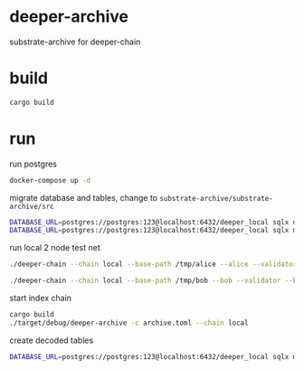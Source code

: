 # deeper-archive

substrate-archive for deeper-chain

# build

```bash
cargo build
```

# run

run postgres

```bash
docker-compose up -d
```

migrate database and tables, change to `substrate-archive/substrate-archive/src`

```bash
DATABASE_URL=postgres://postgres:123@localhost:6432/deeper_local sqlx database create 
DATABASE_URL=postgres://postgres:123@localhost:6432/deeper_local sqlx migrate run
```

run local 2 node test net

```bash
./deeper-chain --chain local --base-path /tmp/alice --alice --validator --rpc-cors all

./deeper-chain --chain local --base-path /tmp/bob --bob --validator --bootnodes /ip4/127.0.0.1/tcp/30333/p2p/12D3KooWCKo66QARowx7hqD5epuaXJUrrG6jEHFyACP2CiT1BLe3 --pruning archive
```

start index chain

```bash
cargo build
./target/debug/deeper-archive -c archive.toml --chain local
```

create decoded tables

```bash
DATABASE_URL=postgres://postgres:123@localhost:6432/deeper_local sqlx migrate add balance_decoded
```